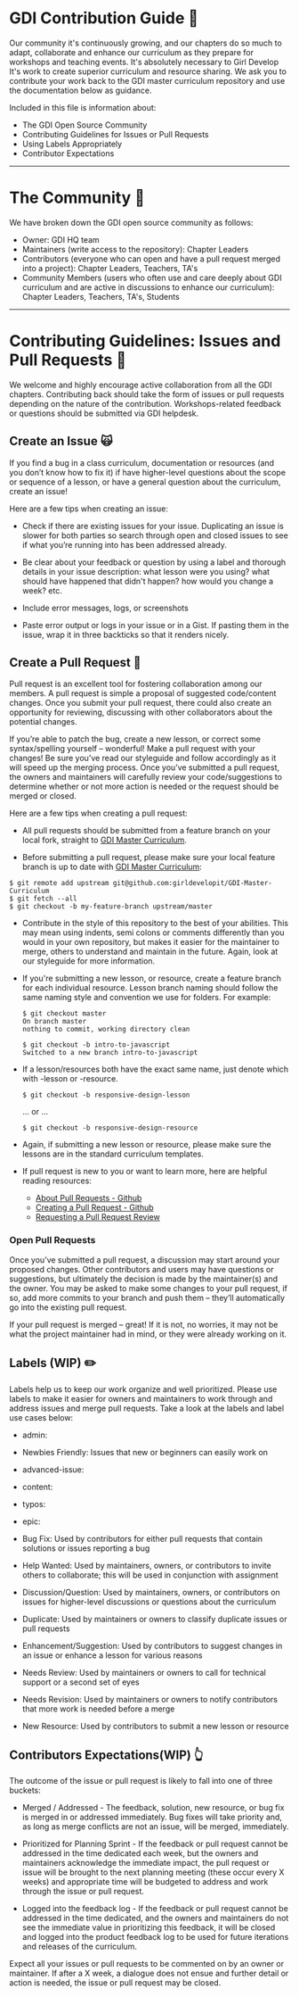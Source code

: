# GDI Contribution Guide :two_women_holding_hands:
Our community it's continuously growing, and our chapters do so much to adapt, collaborate and enhance our curriculum as they prepare for workshops and teaching events. It's absolutely necessary to Girl Develop It's work to create superior curriculum and resource sharing. We ask you to contribute your work back to the GDI master curriculum repository and use the documentation below as guidance.

Included in this file is information about:
* The GDI Open Source Community
* Contributing Guidelines for Issues or Pull Requests
* Using Labels Appropriately
* Contributor Expectations

---
# The Community :tada:
We have broken down the GDI open source community as follows:

* Owner: GDI HQ team
* Maintainers (write access to the repository): Chapter Leaders
* Contributors (everyone who can open and have a pull request merged into a project): Chapter Leaders, Teachers, TA's
* Community Members (users who often use and care deeply about GDI curriculum and are active in discussions to enhance our curriculum): Chapter Leaders, Teachers, TA's, Students

---
# Contributing Guidelines: Issues and Pull Requests :bookmark:
We welcome and highly encourage active collaboration from all the GDI chapters. Contributing back should take the form of issues or pull requests depending on the nature of the contribution. Workshops-related feedback or questions should be submitted via GDI helpdesk.

## Create an Issue :scream_cat:
If you find a bug in a class curriculum, documentation or resources (and you don’t know how to fix it) if have higher-level questions about the scope or sequence of a lesson, or have a general question about the curriculum, create an issue!

Here are a few tips when creating an issue:
  * Check if there are existing issues for your issue. Duplicating an issue is slower for both parties so search through open and closed issues to see if what you’re running into has been addressed already.

  * Be clear about your feedback or question by using a label and thorough details in your issue description: what lesson were you using? what should have happened that didn't happen? how would you change a week? etc.

  * Include error messages, logs, or screenshots

  * Paste error output or logs in your issue or in a Gist. If pasting them in the issue, wrap it in three backticks so that it renders nicely.

## Create a Pull Request :raising_hand:
Pull request is an excellent tool for fostering collaboration among our members.  A pull request is simple a proposal of suggested code/content changes.  Once you submit your pull request, there could also create an opportunity for reviewing, discussing with other collaborators about the potential changes.

If you’re able to patch the bug, create a new lesson, or correct some syntax/spelling yourself – wonderful! Make a pull request with your changes! Be sure you’ve read our styleguide and follow accordingly as it will speed up the merging process. Once you’ve submitted a pull request, the owners and maintainers will carefully review your code/suggestions to determine whether or not more action is needed or the request should be merged or closed.

Here are a few tips when creating a pull request:
  * All pull requests should be submitted from a feature branch on your local fork, straight to [GDI Master Curriculum](https://github.com/girldevelopit/GDI-Master-Curriculum).

  * Before submitting a pull request, please make sure your local feature branch is up to date with [GDI Master Curriculum](https://github.com/girldevelopit/GDI-Master-Curriculum):

  ```
  $ git remote add upstream git@github.com:girldevelopit/GDI-Master-Curriculum
  $ git fetch --all
  $ git checkout -b my-feature-branch upstream/master
  ```

  * Contribute in the style of this repository to the best of your abilities. This may mean using indents, semi colons or comments differently than you would in your own repository, but makes it easier for the maintainer to merge, others to understand and maintain in the future. Again, look at our styleguide for more information.

  * If you're submitting a new lesson, or resource, create a feature branch for each individual resource. Lesson branch naming should follow the same naming style and convention we use for folders. For example:

    ```
    $ git checkout master
    On branch master
    nothing to commit, working directory clean

    $ git checkout -b intro-to-javascript
    Switched to a new branch intro-to-javascript
    ```

  * If a lesson/resources both have the exact same name, just denote which with -lesson or -resource.
    ```
    $ git checkout -b responsive-design-lesson
    ```
    ... or ...

    ```
    $ git checkout -b responsive-design-resource
    ```

  * Again, if submitting a new lesson or resource, please make sure the lessons are in the standard curriculum templates.

  * If pull request is new to you or want to learn more, here are helpful reading resources:
    * [About Pull Requests - Github](https://help.github.com/articles/about-pull-requests/)
    * [Creating a Pull Request - Github](https://help.github.com/articles/creating-a-pull-request/)
    * [Requesting a Pull Request Review](https://help.github.com/articles/requesting-a-pull-request-review/)


### Open Pull Requests
Once you’ve submitted a pull request, a discussion may start around your proposed changes. Other contributors and users may have questions or suggestions, but ultimately the decision is made by the maintainer(s) and the owner. You may be asked to make some changes to your pull request, if so, add more commits to your branch and push them – they’ll automatically go into the existing pull request.

If your pull request is merged – great! If it is not, no worries, it may not be what the project maintainer had in mind, or they were already working on it.

## Labels (WIP) :pencil2:
Labels help us to keep our work organize and well prioritized. Please use labels to make it easier for owners and maintainers to work through and address issues and merge pull requests. Take a look at the labels and label use cases below:

  * admin:

  * Newbies Friendly: Issues that new or beginners can easily work on

  * advanced-issue:

  * content:

  * typos:

  * epic:

  * Bug Fix: Used by contributors for either pull requests that contain solutions or issues reporting a bug

  * Help Wanted: Used by maintainers, owners, or contributors to invite others to collaborate; this will be used in conjunction with assignment

  * Discussion/Question: Used by maintainers, owners, or contributors on issues for higher-level discussions or questions about the curriculum

  * Duplicate: Used by maintainers or owners to classify duplicate issues or pull requests

  * Enhancement/Suggestion: Used by contributors to suggest changes in an issue or enhance a lesson for various reasons

  * Needs Review: Used by maintainers or owners to call for technical support or a second set of eyes

  * Needs Revision: Used by maintainers or owners to notify contributors that more work is needed before a merge

  * New Resource: Used by contributors to submit a new lesson or resource

## Contributors Expectations(WIP) :point_up_2:

The outcome of the issue or pull request is likely to fall into one of three buckets:

  * Merged / Addressed - The feedback, solution, new resource, or bug fix is merged in or addressed immediately. Bug fixes will take priority and, as long as merge conflicts are not an issue, will be merged, immediately.

  * Prioritized for Planning Sprint - If the feedback or pull request cannot be addressed in the time dedicated each week, but the owners and maintainers acknowledge the immediate impact, the pull request or issue will be brought to the next planning meeting (these occur every X weeks) and appropriate time will be budgeted to address and work through the issue or pull request.

  * Logged into the feedback log - If the feedback or pull request cannot be addressed in the time dedicated, and the owners and maintainers do not see the immediate value in prioritizing this feedback, it will be closed and logged into the product feedback log to be used for future iterations and releases of the curriculum.

Expect all your issues or pull requests to be commented on by an owner or maintainer. If after a X week, a dialogue does not ensue and further detail or action is needed, the issue or pull request may be closed.
